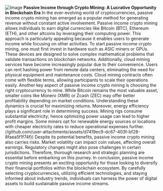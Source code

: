 
![Image](https://github.com/user-attachments/assets/d7419ec9-dc67-403f-bf28-8faea5f1f74f)
**Passive Income through Crypto Mining: A Lucrative Opportunity in Blockchain Era**
In the ever-evolving world of cryptocurrencies, passive income crypto mining has emerged as a popular method for generating revenue without constant active involvement. Passive income crypto mining allows individuals to earn digital currencies like Bitcoin (BTC), Ethereum (ETH), and other altcoins by leveraging their computing power. This approach is particularly appealing because it enables users to generate income while focusing on other activities.
To start passive income crypto mining, one must first invest in hardware such as ASIC miners or GPUs. These devices are designed to solve complex mathematical problems that validate transactions on blockchain networks. Additionally, cloud mining services have become increasingly popular due to their convenience. Users can rent hashing power from remote data centers, eliminating the need for physical equipment and maintenance costs. Cloud mining contracts often come with flexible terms, allowing participants to scale their operations easily.
Another key aspect of passive income crypto mining is choosing the right cryptocurrency to mine. While Bitcoin remains the most valuable asset, smaller coins like Monero (XMR) or Zcash (ZEC) may offer better profitability depending on market conditions. Understanding these dynamics is crucial for maximizing returns.
Moreover, energy efficiency plays a significant role in determining success. Mining rigs consume substantial electricity; hence optimizing power usage can lead to higher profit margins. Some miners opt for renewable energy sources or locations with cheaper electricity rates to reduce operational expenses further.
 //github.com/user-attachments/assets/d7419ec9-dc67-403f-bf28-8faea5f1f74f))
Despite its potential benefits, passive income crypto mining also carries risks. Market volatility can impact coin values, affecting overall earnings. Regulatory changes might also pose challenges in certain jurisdictions. Therefore, thorough research and strategic planning are essential before embarking on this journey.
In conclusion, passive income crypto mining presents an exciting opportunity for those looking to diversify their financial portfolios within the blockchain ecosystem. By carefully selecting cryptocurrencies, utilizing efficient technologies, and staying informed about industry trends, individuals can harness the power of digital assets to build sustainable passive income streams.

